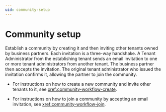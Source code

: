 ```yaml
---
uid: community-setup
---
```


# Community setup

Establish a community by creating it and then inviting other tenants owned by business partners. Each invitation is a three-way handshake. A Tenant Administrator from the establishing tenant sends an email invitation to one or more tenant administrators from another tenant. The business partner then accepts the invitation. The original tenant administrator who issued the invitation confirms it, allowing the partner to join the community. 

* For instructions on how to create a new community and invite other tenants to it, see <xref:community-workflow-create>.

* For instructions on how to join a community by accepting an email invitation, see <xref:community-workflow-join>.
